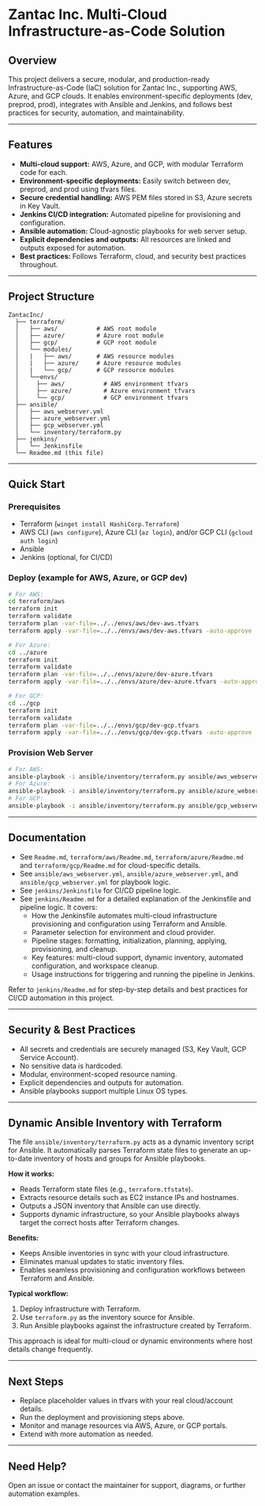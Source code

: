 # Zantac Inc. Multi-Cloud Infrastructure-as-Code Solution

## Overview
This project delivers a secure, modular, and production-ready Infrastructure-as-Code (IaC) solution for Zantac Inc., supporting AWS, Azure, and GCP clouds. It enables environment-specific deployments (dev, preprod, prod), integrates with Ansible and Jenkins, and follows best practices for security, automation, and maintainability.

---

## Features
- **Multi-cloud support:** AWS, Azure, and GCP, with modular Terraform code for each.
- **Environment-specific deployments:** Easily switch between dev, preprod, and prod using tfvars files.
- **Secure credential handling:** AWS PEM files stored in S3, Azure secrets in Key Vault.
- **Jenkins CI/CD integration:** Automated pipeline for provisioning and configuration.
- **Ansible automation:** Cloud-agnostic playbooks for web server setup.
- **Explicit dependencies and outputs:** All resources are linked and outputs exposed for automation.
- **Best practices:** Follows Terraform, cloud, and security best practices throughout.

---

## Project Structure
```
ZantacInc/
  ├── terraform/
  │   ├── aws/           # AWS root module
  │   ├── azure/         # Azure root module
  │   ├── gcp/           # GCP root module
  │   └── modules/
  │   |   ├── aws/       # AWS resource modules
  │   |   ├── azure/     # Azure resource modules
  │   |   └── gcp/       # GCP resource modules
  │   └──envs/
  │     ├── aws/           # AWS environment tfvars
  │     ├── azure/         # Azure environment tfvars
  │     └── gcp/           # GCP environment tfvars
  ├── ansible/
  │   ├── aws_webserver.yml
  │   ├── azure_webserver.yml
  │   ├── gcp_webserver.yml
  │   └── inventory/terraform.py
  ├── jenkins/
  │   └── Jenkinsfile
  └── Readme.md (this file)
```

---

## Quick Start

### Prerequisites
- Terraform (`winget install HashiCorp.Terraform`)
- AWS CLI (`aws configure`), Azure CLI (`az login`), and/or GCP CLI (`gcloud auth login`)
- Ansible
- Jenkins (optional, for CI/CD)

### Deploy (example for AWS, Azure, or GCP dev)
```bash
# For AWS:
cd terraform/aws
terraform init
terraform validate
terraform plan -var-file=../../envs/aws/dev-aws.tfvars
terraform apply -var-file=../../envs/aws/dev-aws.tfvars -auto-approve

# For Azure:
cd ../azure
terraform init
terraform validate
terraform plan -var-file=../../envs/azure/dev-azure.tfvars
terraform apply -var-file=../../envs/azure/dev-azure.tfvars -auto-approve

# For GCP:
cd ../gcp
terraform init
terraform validate
terraform plan -var-file=../../envs/gcp/dev-gcp.tfvars
terraform apply -var-file=../../envs/gcp/dev-gcp.tfvars -auto-approve
```

### Provision Web Server
```bash
# For AWS:
ansible-playbook -i ansible/inventory/terraform.py ansible/aws_webserver.yml
# For Azure:
ansible-playbook -i ansible/inventory/terraform.py ansible/azure_webserver.yml
# For GCP:
ansible-playbook -i ansible/inventory/terraform.py ansible/gcp_webserver.yml
```

---

## Documentation
- See `Readme.md`, `terraform/aws/Readme.md`, `terraform/azure/Readme.md` and `terraform/gcp/Readme.md` for cloud-specific details.
- See `ansible/aws_webserver.yml`, `ansible/azure_webserver.yml`, and `ansible/gcp_webserver.yml` for playbook logic.
- See `jenkins/Jenkinsfile` for CI/CD pipeline logic.
- See `jenkins/Readme.md` for a detailed explanation of the Jenkinsfile and pipeline logic. It covers:
  - How the Jenkinsfile automates multi-cloud infrastructure provisioning and configuration using Terraform and Ansible.
  - Parameter selection for environment and cloud provider.
  - Pipeline stages: formatting, initialization, planning, applying, provisioning, and cleanup.
  - Key features: multi-cloud support, dynamic inventory, automated configuration, and workspace cleanup.
  - Usage instructions for triggering and running the pipeline in Jenkins.

Refer to `jenkins/Readme.md` for step-by-step details and best practices for CI/CD automation in this project.

---

## Security & Best Practices
- All secrets and credentials are securely managed (S3, Key Vault, GCP Service Account).
- No sensitive data is hardcoded.
- Modular, environment-scoped resource naming.
- Explicit dependencies and outputs for automation.
- Ansible playbooks support multiple Linux OS types.

---

## Dynamic Ansible Inventory with Terraform

The file `ansible/inventory/terraform.py` acts as a dynamic inventory script for Ansible. It automatically parses Terraform state files to generate an up-to-date inventory of hosts and groups for Ansible playbooks.

**How it works:**
- Reads Terraform state files (e.g., `terraform.tfstate`).
- Extracts resource details such as EC2 instance IPs and hostnames.
- Outputs a JSON inventory that Ansible can use directly.
- Supports dynamic infrastructure, so your Ansible playbooks always target the correct hosts after Terraform changes.

**Benefits:**
- Keeps Ansible inventories in sync with your cloud infrastructure.
- Eliminates manual updates to static inventory files.
- Enables seamless provisioning and configuration workflows between Terraform and Ansible.

**Typical workflow:**
1. Deploy infrastructure with Terraform.
2. Use `terraform.py` as the inventory source for Ansible.
3. Run Ansible playbooks against the infrastructure created by Terraform.

This approach is ideal for multi-cloud or dynamic environments where host details change frequently.

---

## Next Steps
- Replace placeholder values in tfvars with your real cloud/account details.
- Run the deployment and provisioning steps above.
- Monitor and manage resources via AWS, Azure, or GCP portals.
- Extend with more automation as needed.

---

## Need Help?
Open an issue or contact the maintainer for support, diagrams, or further automation examples.
